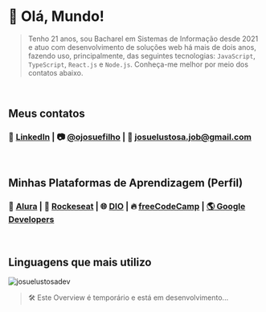# :wave: Olá, Mundo!
> Tenho 21 anos, sou Bacharel em Sistemas de Informação desde 2021 e atuo com desenvolvimento de soluções web há mais de dois anos, fazendo uso, principalmente, das seguintes tecnologias: ``JavaScript``, ``TypeScript``, ``React.js`` e ``Node.js``. Conheça-me melhor por meio dos contatos abaixo.
<br>

## Meus contatos
### :link: [LinkedIn](https://www.linkedin.com/in/josue-lustosa/) | :camera: [@ojosuefilho](https://instagram.com/ojosuefilho) | :email: josuelustosa.job@gmail.com
<br>

## Minhas Plataformas de Aprendizagem (Perfil)
### :milky_way: [Alura](https://cursos.alura.com.br/user/josuelustosa) | :rocket: [Rockeseat](https://app.rocketseat.com.br/me/josuelustosa) | :globe_with_meridians: [DIO](https://web.dio.me/users/josuelustosa_job) | :fire: [freeCodeCamp](https://www.freecodecamp.org/josuelustosa) | [:earth_americas: Google Developers](https://g.dev/josuelustosa)
<br>

## Linguagens que mais utilizo
<img align="center" src="https://github-readme-stats.vercel.app/api/top-langs?username=josuelustosadev&show_icons=true&locale=en&layout=compact" alt="josuelustosadev" />
<br>

> :hammer_and_wrench: Este Overview é temporário e está em desenvolvimento...
